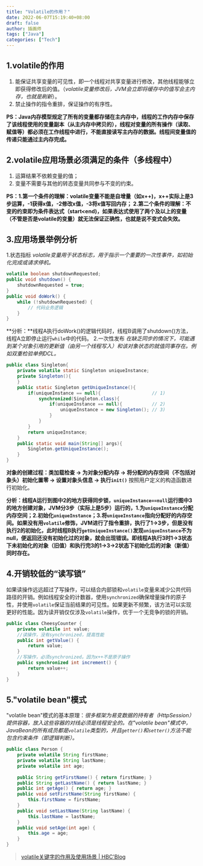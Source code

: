 ```yaml
---
title: "Volatile的作用？"
date: 2022-06-07T15:19:40+08:00
draft: false
author: 插画师
tags: ["Java"]
categories: ["Tech"]
---
```


## 1.volatile的作用
1. 能保证共享变量的可见性，即一个线程对共享变量进行修改，其他线程能够立即获得修改后的值。（*volatile变量修改后，JVM会立即将缓存中的值写会主内存，也就是刷新*）。
2. 禁止操作的指令重排，保证操作的有序性。

**PS：Java内存模型规定了所有的变量都存储在主内存中，线程的工作内存中保存了该线程使用的变量副本（从主内存中拷贝的），线程对变量的所有操作（读取、赋值等）都必须在工作线程中进行，不能直接读写主内存的数据。线程间变量值的传递只能通过主内存完成。**
## 2.volatile应用场景必须满足的条件（多线程中）
1. 运算结果不依赖变量的值；
2. 变量不需要与其他的转态变量共同参与不变的约束。

**PS：1.第一个条件的理解：volatile变量不能是自增量（如x++)，x++实际上是3步运算，-1获得x值，-2修改x值，-3将x值写回内存；
2.第二个条件的理解：不变的约束即为条件表达式（start<end)，如果表达式使用了两个及以上的变量（不管是否是volatile的变量）就无法保证正确性，也就是说不变式会失效。**
## 3.应用场景举例分析
1.状态指标
*volatile变量用于状态标志，用于指示一个重要的一次性事件，如初始化完成或请求停机。*
```Java
volatile boolean shutdownRequested;  
public void shutdown() {   
    shutdownRequested = true;   
}  
public void doWork() {   
    while (!shutdownRequested) {   
        // 代码业务逻辑  
    }  
}
```
**分析：**线程A执行doWork()的逻辑代码时，线程B调用了shutdown()方法，线程A立即停止运行`while`中的代码。
2.一次性发布
*在缺乏同步的情况下，可能遇到某个对象引用的更新值（由另一个线程写入）和该对象状态的就值同事存在。例如双重检验单例DCL。*
```Java
public class Singleton{
    private volatile static Singleton uniqueInstance;
    private Singleton(){
    }
    public static Singleton getUniqueInstance(){
        if(uniqueInstance == null){                   // 1)
            synchronized(Singleton.class){            
                if(uniqueInstance == null){           // 2)
                    uniqueInstance = new Singleton(); // 3)
                }
            }
        }
        return uniqueInstance;
    }
    public static void main(String[] args){
        Singleton.getUniqueInstance();
    }
}
```
**对象的创建过程：类加载检查 -> 为对象分配内存 -> 将分配的内存空间（不包括对象头）初始化置零 -> 设置对象头信息 -> 执行`init()`**
按照用户定义的构造函数进行初始化。

**分析：线程A运行到图中2的地方获得同步锁，`uniqueInstance==null`运行图中3的地方创建对象，JVM分3步（实际上是5步）运行的，1.为`uniqueInstance`分配内存空间；2.初始化`uniqueInstance`；3.将`uniqueInstance`指向分配好的内存空间。如果没有用`volatile`修饰，JVM进行了指令重排，执行了1->3步，但是没有执行2的初始化，此时线程B执行`getUniqueInstance()`发现`uniqueInstance`不为null，便返回还没有初始化过的对象，就会出现错误。即线程A执行3时1->3状态下未初始化的对象（旧值）和执行完3的1->3->2状态下初始化后的对象（新值）同时存在。**

## 4.开销较低的“读写锁”
如果读操作远远超过了写操作，可以结合内部锁和`volatile`变量来减少公共代码路径的开销。例如线程安全的计数器，使用`synchronized`确保增量操作的原子性，并使用`volatile`保证当前结果的可见性。如果更新不频繁，该方法可以实现更好的性能。因为读开销仅仅涉及`volatile`操作，优于一个无竞争的锁的开销。
```Java
public class CheesyCounter {  
    private volatile int value;  
    //读操作，没有synchronized，提高性能  
    public int getValue() {   
        return value;   
    }   
    //写操作，必须synchronized。因为x++不是原子操作  
    public synchronized int increment() {  
        return value++;  
    }  
}
```
## 5."volatile bean"模式
"volatile bean"模式的基本原理：*很多框架为易变数据的持有者（HttpSession）提供容器，放入这些容器的对线必须是线程安全的。在"volatile bean"模式中，JavaBean的所有成员都是`volatile`类型的，并且`getter()`和`setter()`方法不能包含约束条件（即逻辑判断）。*
```Java
public class Person {  
    private volatile String firstName;  
    private volatile String lastName;  
    private volatile int age;
    
    public String getFirstName() { return firstName; }  
    public String getLastName() { return lastName; }  
    public int getAge() { return age; }  
    public void setFirstName(String firstName) {   
        this.firstName = firstName;  
    }  
    public void setLastName(String lastName) {   
        this.lastName = lastName;  
    }  
    public void setAge(int age) {   
        this.age = age;  
    }  
}
```
> [volatile关键字的作用及使用场景 | HBC'Blog](https://corbinhu.github.io/2020/04/15/use-volatile-scens/)
